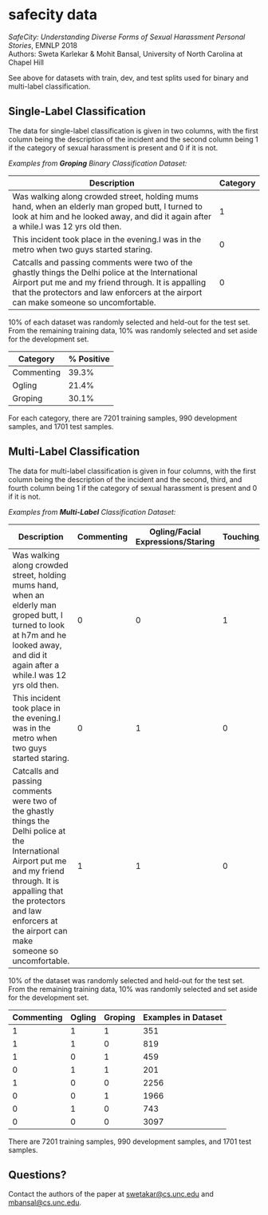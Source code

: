# safecity data
*SafeCity: Understanding Diverse Forms of Sexual Harassment Personal Stories*, EMNLP 2018  
Authors: Sweta Karlekar & Mohit Bansal, University of North Carolina at Chapel Hill 

See above for datasets with train, dev, and test splits used for binary and multi-label classification. 

## Single-Label Classification 

The data for single-label classification is given in two columns, with the first column being the description of the incident and the second column being 1 if the category of sexual harassment is present and 0 if it is not.   

*Examples from **Groping** Binary Classification Dataset:*   

| Description | Category |
|---|---|
| Was walking along crowded street, holding mums hand, when an elderly man groped butt, I turned to look at him and he looked away, and did it again after a while.I was 12 yrs old then. | 1 |
| This incident took place in the evening.I was in the metro when two guys started staring. | 0 |
| Catcalls and passing comments were two of the ghastly things the Delhi police at the International Airport put me and my friend through. It is appalling that the protectors and law enforcers at the airport can make someone so uncomfortable. |	0 |  
  
10% of each dataset was randomly selected and held-out for the test set. From the remaining training data, 10% was randomly selected and set aside for the development set. 

| Category | % Positive | 
|---|---|
| Commenting | 39.3% |
| Ogling | 21.4% |
| Groping | 30.1% |

For each category, there are 7201 training samples, 990 development samples, and 1701 test samples. 

## Multi-Label Classification 

The data for multi-label classification is given in four columns, with the first column being the description of the incident and the second, third, and fourth column being 1 if the category of sexual harassment is present and 0 if it is not.   

*Examples from **Multi-Label** Classification Dataset:*  

| Description | Commenting | Ogling/Facial Expressions/Staring | Touching/Groping |
|---|---|---|---|
| Was walking along crowded street, holding mums hand, when an elderly man groped butt, I turned to look at h7m and he looked away, and did it again after a while.I was 12 yrs old then. | 0 |	0 |	1 |
| This incident took place in the evening.I was in the metro when two guys started staring. |	0 |	1 |	0 |
| Catcalls and passing comments were two of the ghastly things the Delhi police at the International Airport put me and my friend through. It is appalling that the protectors and law enforcers at the airport can make someone so uncomfortable. | 1 |	1 |	0 |

10% of the dataset was randomly selected and held-out for the test set. From the remaining training data, 10% was randomly selected and set aside for the development set. 

| Commenting | Ogling | Groping | Examples in Dataset | 
|---|---|---|---|
| 1 | 1 | 1 | 351 | 
| 1 | 1 | 0 | 819 | 
| 1 | 0 | 1 | 459 | 
| 0 | 1 | 1 | 201 | 
| 1 | 0 | 0 | 2256 | 
| 0 | 0 | 1 | 1966 | 
| 0 | 1 | 0 | 743 | 
| 0 | 0 | 0 | 3097 | 

There are 7201 training samples, 990 development samples, and 1701 test samples.   
  
## Questions?
Contact the authors of the paper at <swetakar@cs.unc.edu> and <mbansal@cs.unc.edu>. 
